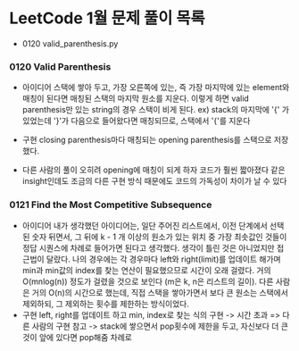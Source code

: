 # LeetCode 1월 문제 풀이 목록
- 0120 valid_parenthesis.py


### 0120 Valid Parenthesis
- 아이디어
    스택에 쌓아 두고, 가장 오른쪽에 있는, 즉 가장 마지막에 있는 element와 매칭이 된다면 매칭된 스택의 마지막 원소를 지운다. 이렇게 하면 valid parenthesis만 있는 string의 경우 스택이 비게 된다.
    ex) stack의 마지막에 '{' 가 있었는데 '}'가 다음으로 들어왔다면 매칭되므로, 스택에서 '{'를 지운다

- 구현
    closing parenthesis마다 매칭되는 opening parenthesis를 스택으로 저장했다.
- 다른 사람의 풀이
    오히려 opening에 매칭이 되게 하자 코드가 훨씬 짧아졌다
    같은 insight인데도 조금의 다른 구현 방식 때문에도 코드의 가독성이 차이가 날 수 있다

### 0121 Find the Most Competitive Subsequence
- 아이디어
    내가 생각했던 아이디어는, 일단 주어진 리스트에서, 이전 단계에서 선택된 숫자 뒤면서, 그 뒤에 k - 1 개 이상의 원소가 있는 위치 중 가장 최솟값인 것들이 정답 시퀀스에 차례로 들어가면 된다고 생각했다. 생각이 틀린 것은 아니었지만 접근법이 달랐다. 나의 경우에는 각 경우마다 left와 right(limit)를 업데이트 해가며 min과 min값의 index를 찾는 연산이 필요했으므로 시간이 오래 걸렸다. 거의 O(mnlog(n)) 정도가 걸렸을 것으로 보인다 (m은 k, n은 리스트의 길이).
    다른 사람은 거의 O(n)의 시간으로 했는데, 직접 스택을 쌓아가면서 보다 큰 원소는 스택에서 제외하되, 그 제외하는 횟수를 제한하는 방식이었다.
- 구현
    left, right를 업데이트 하고 min, index로 찾는 식의 구현 -> 시간 초과
    =>
    다른 사람의 구현 참고 -> stack에 쌓으면서 pop횟수에 제한을 두고, 자신보다 더 큰 것이 앞에 있다면 pop해줌 차례로